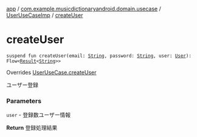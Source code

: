 [app](../../index.md) / [com.example.musicdictionaryandroid.domain.usecase](../index.md) / [UserUseCaseImp](index.md) / [createUser](./create-user.md)

# createUser

`suspend fun createUser(email: `[`String`](https://kotlinlang.org/api/latest/jvm/stdlib/kotlin/-string/index.html)`, password: `[`String`](https://kotlinlang.org/api/latest/jvm/stdlib/kotlin/-string/index.html)`, user: `[`User`](../../com.example.musicdictionaryandroid.domain.model.entity/-user/index.md)`): Flow<`[`Result`](../../com.example.musicdictionaryandroid.domain.model.value/-result/index.md)`<`[`String`](https://kotlinlang.org/api/latest/jvm/stdlib/kotlin/-string/index.html)`>>`

Overrides [UserUseCase.createUser](../-user-use-case/create-user.md)

ユーザー登録

### Parameters

`user` - 登録数ユーザー情報

**Return**
登録処理結果

